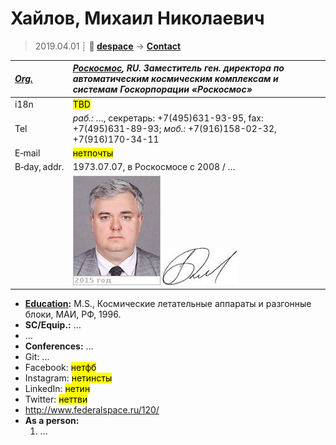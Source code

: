 # Хайлов, Михаил Николаевич
> 2019.04.01 ┊ **🚀 [despace](index.md)** → **[Contact](contact.md)**

|*[Org.](contact.md)*|*[Роскосмос](03_roskosmos.md), RU. Заместитель ген. директора по автоматическим космическим комплексам и системам Госкорпорации «Роскосмос»*|
|:--|:--|
|i18n| <mark>TBD</mark> |
|Tel|*раб.:* …, секретарь: +7(495)631-93-95, fax: +7(495)631-89-93; *моб.:* +7(916)158-02-32, +7(916)170-34-11 |
|E‑mail| <mark>нетпочты</mark> |
|B‑day, addr.| 1973.07.07, в Роскосмосе с 2008 / … |
|| ![](f/contact/h/haylov_001_photo.jpg) [![](f/contact/h/haylov_001_sign_thumb.jpg)](f/contact/h/haylov_001_sign.png) |

   - **[Education](edu.md):** M.S., Космические летательные аппараты и разгонные блоки, МАИ, РФ, 1996.
   - **SC/Equip.:** …
   - …
   - **Conferences:** …
   - Git: …
   - Facebook: <mark>нетфб</mark>
   - Instagram: <mark>нетинсты</mark>
   - LinkedIn: <mark>нетин</mark>
   - Twitter: <mark>неттви</mark>
   - <http://www.federalspace.ru/120/>
   - **As a person:**
      1. …
